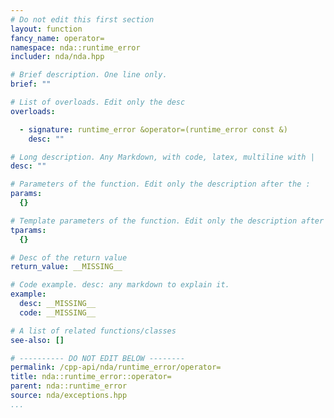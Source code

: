 ```yaml
---
# Do not edit this first section
layout: function
fancy_name: operator=
namespace: nda::runtime_error
includer: nda/nda.hpp

# Brief description. One line only.
brief: ""

# List of overloads. Edit only the desc
overloads:

  - signature: runtime_error &operator=(runtime_error const &)
    desc: ""

# Long description. Any Markdown, with code, latex, multiline with |
desc: ""

# Parameters of the function. Edit only the description after the :
params:
  {}

# Template parameters of the function. Edit only the description after the :
tparams:
  {}

# Desc of the return value
return_value: __MISSING__

# Code example. desc: any markdown to explain it.
example:
  desc: __MISSING__
  code: __MISSING__

# A list of related functions/classes
see-also: []

# ---------- DO NOT EDIT BELOW --------
permalink: /cpp-api/nda/runtime_error/operator=
title: nda::runtime_error::operator=
parent: nda::runtime_error
source: nda/exceptions.hpp
...
```


